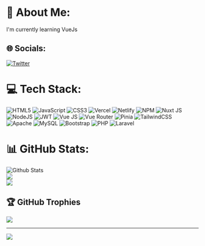 # 💫 About Me:
I'm currently learning VueJs 


## 🌐 Socials:
[![Twitter](https://img.shields.io/badge/Twitter-%231DA1F2.svg?logo=Twitter&logoColor=white)](https://twitter.com/alokDev94) 

# 💻 Tech Stack:
![HTML5](https://img.shields.io/badge/html5-%23E34F26.svg?style=for-the-badge&logo=html5&logoColor=white) ![JavaScript](https://img.shields.io/badge/javascript-%23323330.svg?style=for-the-badge&logo=javascript&logoColor=%23F7DF1E) ![CSS3](https://img.shields.io/badge/css3-%231572B6.svg?style=for-the-badge&logo=css3&logoColor=white) ![Vercel](https://img.shields.io/badge/vercel-%23000000.svg?style=for-the-badge&logo=vercel&logoColor=white) ![Netlify](https://img.shields.io/badge/netlify-blue.svg?style=for-the-badge&logo=netlify&logoColor=white) ![NPM](https://img.shields.io/badge/NPM-%23000000.svg?style=for-the-badge&logo=npm&logoColor=white) ![Nuxt JS](https://img.shields.io/badge/Nuxt-blue?style=for-the-badge&logo=next.js&logoColor=white) ![NodeJS](https://img.shields.io/badge/node.js-6DA55F?style=for-the-badge&logo=node.js&logoColor=white) ![JWT](https://img.shields.io/badge/JWT-black?style=for-the-badge&logo=JSON%20web%20tokens) ![Vue JS](https://img.shields.io/badge/vue-%2320232a.svg?style=for-the-badge&logo=vue&logoColor=%2361DAFB) ![Vue Router](https://img.shields.io/badge/Vue_Router-CA4245?style=for-the-badge&logo=vue-router&logoColor=white) ![Pinia](https://img.shields.io/badge/pinia-yellow.svg?style=for-the-badge&logo=pinia&logoColor=white) ![TailwindCSS](https://img.shields.io/badge/tailwindcss-%2338B2AC.svg?style=for-the-badge&logo=tailwind-css&logoColor=white) ![Apache](https://img.shields.io/badge/apache-%23D42029.svg?style=for-the-badge&logo=apache&logoColor=white) ![MySQL](https://img.shields.io/badge/mysql-%2300f.svg?style=for-the-badge&logo=mysql&logoColor=white) ![Bootstrap](https://img.shields.io/badge/bootstrap-%23563D7C.svg?style=for-the-badge&logo=bootstrap&logoColor=white) ![PHP](https://img.shields.io/badge/php-%23777BB4.svg?style=for-the-badge&logo=php&logoColor=white) ![Laravel](https://img.shields.io/badge/laravel-red.svg?style=for-the-badge&logo=laravel&logoColor=white)
# 📊 GitHub Stats:
![Github Stats](https://github-readme-stats.vercel.app/api?username=alokVishu&bg_color=30,e96443,904e95&title_color=fff&text_color=fff)<br/>
![](https://github-readme-streak-stats.herokuapp.com/?user=alokVishu&theme=light&hide_border=false)<br/>
![](https://github-readme-stats.vercel.app/api/top-langs/?username=alokVishu&theme=light&hide_border=false&include_all_commits=false&count_private=true&layout=compact)

## 🏆 GitHub Trophies
![](https://github-profile-trophy.vercel.app/?username=alokVishu&theme=radical&no-frame=true&no-bg=true&margin-w=4)






---
[![](https://visitcount.itsvg.in/api?id=alokVishu&icon=0&color=0)](https://visitcount.itsvg.in)

